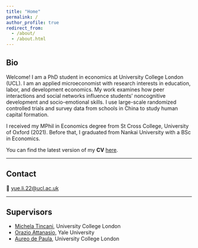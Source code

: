```yaml
---
title: "Home"
permalink: /
author_profile: true
redirect_from: 
  - /about/
  - /about.html
---
```

## Bio

Welcome! I am a PhD student in economics at University College London (UCL). I am an applied microeconomist with research interests in education, labor, and development economics. My work examines how peer interactions and social networks influence students’ noncognitive development and socio-emotional skills. I use large-scale randomized controlled trials and survey data from schools in China to study human capital formation.

I received my MPhil in Economics degree from St Cross College, University of Oxford (2021). Before that, I graduated from Nankai University with a BSc in Economics.

You can find the latest version of my **CV** [here](/files/Yue_Li_CV.pdf).

---

## Contact

📧 <a href="mailto:yue.li.22@ucl.ac.uk">yue.li.22@ucl.ac.uk</a>

---

## Supervisors

- [Michela Tincani](https://sites.google.com/site/mtincani/home), University College London
- [Orazio Attanasio](https://campuspress.yale.edu/orazioattanasio/bio/), Yale University
- [Aureo de Paula](https://www.ucl.ac.uk/~uctpand/), University College London
